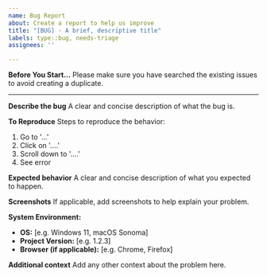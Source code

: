 ```yaml
---
name: Bug Report
about: Create a report to help us improve
title: "[BUG] - A brief, descriptive title"
labels: type::bug, needs-triage
assignees: ''

---
```


**Before You Start...**
Please make sure you have searched the existing issues to avoid creating a duplicate.

---

**Describe the bug**
A clear and concise description of what the bug is.

**To Reproduce**
Steps to reproduce the behavior:
1. Go to '...'
2. Click on '....'
3. Scroll down to '....'
4. See error

**Expected behavior**
A clear and concise description of what you expected to happen.

**Screenshots**
If applicable, add screenshots to help explain your problem.

**System Environment:**
 - **OS:** [e.g. Windows 11, macOS Sonoma]
 - **Project Version:** [e.g. 1.2.3]
 - **Browser (if applicable):** [e.g. Chrome, Firefox]

**Additional context**
Add any other context about the problem here.
